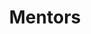 ---
title: "Mentors"
meta_title: "Mentors - ENGREENVN"
description: "Connect with experienced mentors and take your project to the next level. Get guidance, support, and valuable insights on our mentor project website."
image: "/assets/american.jpg"
mentors:
    - image: "/assets/teams/meden.png"
      info: "<b>Dr. Meden F. Isaac-Lam</b>, Associate Professor of Chemistry, College of Engineering and Sciences,Purdue University Northwest (IN, USA), a PhD in Chemistry at the University of California, Davis. I have a post-doctoral experience at the School of Pharmacy, University of California, San Francisco. Later, I taught undergraduate and graduate students at San Francisco State University Department of Chemistry. Currently, I am an Associate Professor of Chemistry at the College of Engineering and Sciences, Purdue University Northwest. I received a Fulbright Scholar Award for the AY 2022-2023."

    - image: "/assets/teams/nhon-dang.jpg"
      info: "<b>Dr. Nhon DANG</b>, Dean of the School of Languages, Tan Tao University,earned his Ph.D. in Linguistics from the University of Social Sciences and Humanities, Vietnam National University in HCMC. He is an experienced lecturer of English with ongoing research-driven professional development. Dr. Nhon previously received a Fulbright scholarship to pursue a Master’s degree in TESOL at Minnesota State University. While completing his Master’s, he was one of several Fulbright students in Southeast Asia to be awarded a grant for educational purposes. In 2023, he led a team that won the US Department of State-sponsored AEIF with their innovative TESOL Unconference project. Dr. Nhon is also a Committee member of HCMC TESOL."
    
    - image: "/images/avatar.png"
      info: "<b>Dr. Quang Ta Van</b>, Vice Dean, School of Biotechnology, Tan Tao University, his a dedicated researcher specializing in the field of Biotechnology, poised at the forefront of scientific exploration and innovation. "

    - image: "/assets/teams/dung-cao.jpg"
      info: "<b>Dr. Cao Tien Dung</b> is currently the Vice Dean, of the School of Information Technology, at Tan Tao University. He graduated with a Ph.D. in Computer Science in 2010 from the University of Bordeaux 1, France. Before that, he graduated with a master's degree from the Francophone Institute of Informatics - Hanoi in 2007. Dr. Cao Tien Dung has many years of experience in the industry, having held various positions at companies such as HTL, Vietsoftware, and Vega Corporation.Currently, he is teaching subjects at TTU such as Introduction to Computer Science; Data structure & Algorithms; Database systems, Management Information Systems, and Informatics in Applications."

    - image: "/assets/teams/nguyen-dien.jpg"
      info: "<b>Dr. Nguyen Thanh Dien</b>, Head of Science Office, holds a Doctorate in Environmental Engineering from Kyoto University, sponsored by the Japanese Government (Monbukagakusho: MEXT) Scholarship. His dissertation focused on the atmospheric behaviors and control measures of persistent organic pollutants. Currently, Dr. Dien's research interests are centered on mitigating air pollution from biomass waste and converting it into value-added products. He has published several papers in top-tier journals in the field of environmental sciences and has served as the managing editor of TTU Review, as well as a referee for numerous international journals such as Environmental Pollution (Elsevier) and Journal of Material Cycles and Waste Management (Springer)."

    - image: "/images/avatar.png"
      info: "<b>Nguyen Vu Hieu Trung</b>, Vice Dean, School of Business, Tan Tao University, his a distinguished scholar and visionary leader in the field of business, celebrated for his profound insights and transformative impact on global business practices."
---